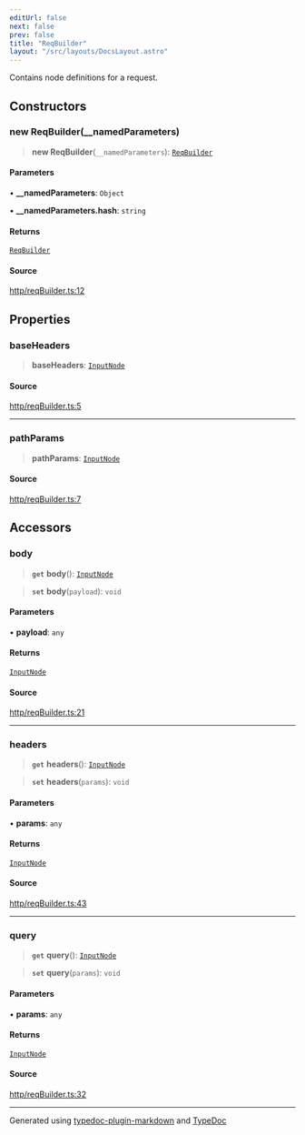 ```yaml
---
editUrl: false
next: false
prev: false
title: "ReqBuilder"
layout: "/src/layouts/DocsLayout.astro"
---
```


Contains node definitions for a request.

## Constructors

### new ReqBuilder(__namedParameters)

> **new ReqBuilder**(`__namedParameters`): [`ReqBuilder`](/api/classes/reqbuilder/)

#### Parameters

• **\_\_namedParameters**: `Object`

• **\_\_namedParameters\.hash**: `string`

#### Returns

[`ReqBuilder`](/api/classes/reqbuilder/)

#### Source

[http/reqBuilder.ts:12](https://github.com/edwinlzs/chainflow/blob/a565c76/src/http/reqBuilder.ts#L12)

## Properties

### baseHeaders

> **baseHeaders**: [`InputNode`](/api/classes/inputnode/)

#### Source

[http/reqBuilder.ts:5](https://github.com/edwinlzs/chainflow/blob/a565c76/src/http/reqBuilder.ts#L5)

***

### pathParams

> **pathParams**: [`InputNode`](/api/classes/inputnode/)

#### Source

[http/reqBuilder.ts:7](https://github.com/edwinlzs/chainflow/blob/a565c76/src/http/reqBuilder.ts#L7)

## Accessors

### body

> **`get`** **body**(): [`InputNode`](/api/classes/inputnode/)

> **`set`** **body**(`payload`): `void`

#### Parameters

• **payload**: `any`

#### Returns

[`InputNode`](/api/classes/inputnode/)

#### Source

[http/reqBuilder.ts:21](https://github.com/edwinlzs/chainflow/blob/a565c76/src/http/reqBuilder.ts#L21)

***

### headers

> **`get`** **headers**(): [`InputNode`](/api/classes/inputnode/)

> **`set`** **headers**(`params`): `void`

#### Parameters

• **params**: `any`

#### Returns

[`InputNode`](/api/classes/inputnode/)

#### Source

[http/reqBuilder.ts:43](https://github.com/edwinlzs/chainflow/blob/a565c76/src/http/reqBuilder.ts#L43)

***

### query

> **`get`** **query**(): [`InputNode`](/api/classes/inputnode/)

> **`set`** **query**(`params`): `void`

#### Parameters

• **params**: `any`

#### Returns

[`InputNode`](/api/classes/inputnode/)

#### Source

[http/reqBuilder.ts:32](https://github.com/edwinlzs/chainflow/blob/a565c76/src/http/reqBuilder.ts#L32)

***

Generated using [typedoc-plugin-markdown](https://www.npmjs.com/package/typedoc-plugin-markdown) and [TypeDoc](https://typedoc.org/)
